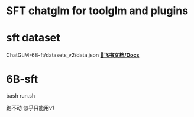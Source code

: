 # SFT chatglm for toolglm and plugins

# sft dataset
ChatGLM-6B-ft/datasets_v2/data.json
[**📖飞书文档/Docs**](https://lslfd0slxc.feishu.cn/docx/GgZYdKAuWoD6p6xxdVVcoumoncg)

# 6B-sft
bash run.sh

跑不动 似乎只能用v1 